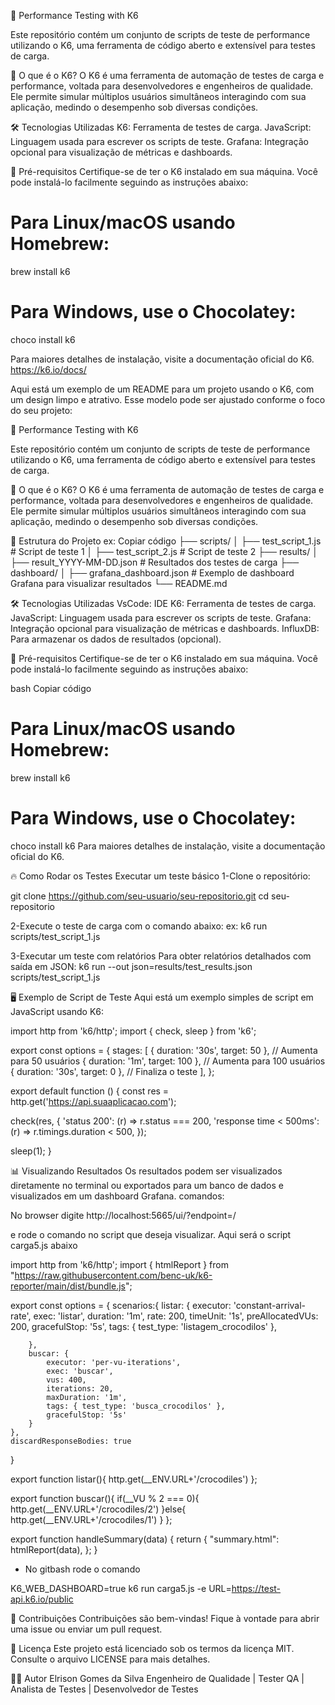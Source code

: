 🌟 Performance Testing with K6

Este repositório contém um conjunto de scripts de teste de performance utilizando o K6, uma ferramenta de código aberto e extensível para testes de carga.

🚀 O que é o K6?
O K6 é uma ferramenta de automação de testes de carga e performance, voltada para desenvolvedores e engenheiros de qualidade. Ele permite simular múltiplos usuários simultâneos interagindo com sua aplicação, medindo o desempenho sob diversas condições.

🛠️ Tecnologias Utilizadas
K6: Ferramenta de testes de carga.
JavaScript: Linguagem usada para escrever os scripts de teste.
Grafana: Integração opcional para visualização de métricas e dashboards.

🚧 Pré-requisitos
Certifique-se de ter o K6 instalado em sua máquina. Você pode instalá-lo facilmente seguindo as instruções abaixo:

# Para Linux/macOS usando Homebrew:
brew install k6

# Para Windows, use o Chocolatey:
choco install k6

Para maiores detalhes de instalação, visite a documentação oficial do K6.  https://k6.io/docs/


Aqui está um exemplo de um README para um projeto usando o K6, com um design limpo e atrativo. Esse modelo pode ser ajustado conforme o foco do seu projeto:

🌟 Performance Testing with K6

Este repositório contém um conjunto de scripts de teste de performance utilizando o K6, uma ferramenta de código aberto e extensível para testes de carga.

🚀 O que é o K6?
O K6 é uma ferramenta de automação de testes de carga e performance, voltada para desenvolvedores e engenheiros de qualidade. Ele permite simular múltiplos usuários simultâneos interagindo com sua aplicação, medindo o desempenho sob diversas condições.

📂 Estrutura do Projeto
ex:
Copiar código
├── scripts/
│   ├── test_script_1.js    # Script de teste 1
│   ├── test_script_2.js    # Script de teste 2
├── results/
│   ├── result_YYYY-MM-DD.json    # Resultados dos testes de carga
├── dashboard/
│   ├── grafana_dashboard.json    # Exemplo de dashboard Grafana para visualizar resultados
└── README.md

🛠️ Tecnologias Utilizadas
VsCode: IDE
K6: Ferramenta de testes de carga.
JavaScript: Linguagem usada para escrever os scripts de teste.
Grafana: Integração opcional para visualização de métricas e dashboards.
InfluxDB: Para armazenar os dados de resultados (opcional).

🚧 Pré-requisitos
Certifique-se de ter o K6 instalado em sua máquina. Você pode instalá-lo facilmente seguindo as instruções abaixo:

bash
Copiar código
# Para Linux/macOS usando Homebrew:
brew install k6

# Para Windows, use o Chocolatey:
choco install k6
Para maiores detalhes de instalação, visite a documentação oficial do K6.

🔥 Como Rodar os Testes
Executar um teste básico
1-Clone o repositório:

git clone https://github.com/seu-usuario/seu-repositorio.git
cd seu-repositorio

2-Execute o teste de carga com o comando abaixo:
ex:
k6 run scripts/test_script_1.js

3-Executar um teste com relatórios
Para obter relatórios detalhados com saída em JSON: k6 run --out json=results/test_results.json scripts/test_script_1.js

🖥️ Exemplo de Script de Teste
Aqui está um exemplo simples de script em JavaScript usando K6:

import http from 'k6/http';
import { check, sleep } from 'k6';

export const options = {
  stages: [
    { duration: '30s', target: 50 },  // Aumenta para 50 usuários
    { duration: '1m', target: 100 },  // Aumenta para 100 usuários
    { duration: '30s', target: 0 },   // Finaliza o teste
  ],
};

export default function () {
  const res = http.get('https://api.suaaplicacao.com');
  
  check(res, {
    'status 200': (r) => r.status === 200,
    'response time < 500ms': (r) => r.timings.duration < 500,
  });

  sleep(1);
}

📊 Visualizando Resultados
Os resultados podem ser visualizados diretamente no terminal ou exportados para um banco de dados e visualizados em um dashboard Grafana.
comandos:

No browser digite
http://localhost:5665/ui/?endpoint=/

e rode o comando no script que deseja visualizar. Aqui será o script carga5.js abaixo

import http from 'k6/http';
import { htmlReport } from "https://raw.githubusercontent.com/benc-uk/k6-reporter/main/dist/bundle.js";

export const options = {
    scenarios:{
        listar: {
            executor: 'constant-arrival-rate',
            exec: 'listar',
            duration: '1m',
            rate: 200,
            timeUnit: '1s',
            preAllocatedVUs: 200,
            gracefulStop: '5s',
            tags: { test_type: 'listagem_crocodilos' },

        },
        buscar: {
            executor: 'per-vu-iterations',
            exec: 'buscar',
            vus: 400,
            iterations: 20,
            maxDuration: '1m',
            tags: { test_type: 'busca_crocodilos' },
            gracefulStop: '5s'
        }
    },
    discardResponseBodies: true
}

export function listar(){
    http.get(__ENV.URL+'/crocodiles')
};

export function buscar(){
    if(__VU % 2 === 0){
        http.get(__ENV.URL+'/crocodiles/2')
    }else{
        http.get(__ENV.URL+'/crocodiles/1')
    }
};

export function handleSummary(data) {
    return {
      "summary.html": htmlReport(data),
    };
  }

  * No gitbash rode o comando

  K6_WEB_DASHBOARD=true k6 run carga5.js -e URL=https://test-api.k6.io/public

🤝 Contribuições
Contribuições são bem-vindas! Fique à vontade para abrir uma issue ou enviar um pull request.

📄 Licença
Este projeto está licenciado sob os termos da licença MIT. Consulte o arquivo LICENSE para mais detalhes.

🧑‍💻 Autor
Elrison Gomes da Silva
Engenheiro de Qualidade | Tester QA | Analista de Testes | Desenvolvedor de Testes